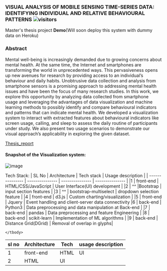 ### VISUAL ANALYSIS OF MOBILE SENSING TIME-SERIES DATA: IDENTIFYING INDIVIDUAL AND RELATIVE BEHAVIOURAL PATTERNS ![visitors](https://visitor-badge.glitch.me/badge?page_id=mohd-muzamil.flaskDashboard)
Master's thesis project <B>Demo</b>(Will soon deploy this system with dummy data on Heroku)

### Abstract
Mental well-being is increasingly demanded due to growing concerns about mental
health. At the same time, the Internet and smartphones are transforming the world
in unprecedented ways. This pervasiveness opens up new avenues for research by
providing access to an individual’s behaviour and daily habits. Unobtrusive data
collection and analysis from smartphone sensors is a promising approach to addressing
mental health issues and have been the focus of many research studies. In this
work, we explore this opportunity by analyzing data collected from smartphone usage
and leveraging the advantages of data visualization and machine learning methods
to possibly identify and compare behavioural indicators and patterns that can indicate
mental health. We developed a visualization system to interact with extracted
features about behavioural indicators like screen usage, calling, and sleep to assess
the daily routine of participants under study. We also present two usage scenarios to
demonstrate our visual approach’s applicability in exploring the given dataset.

[Thesis_report](https://dalspace.library.dal.ca/handle/10222/81757)

#### Snapshot of the Visualization system:
![image](https://user-images.githubusercontent.com/19529402/176933948-6d9ca602-e3ff-4303-a4da-9ba81d823597.png)

Tech Stack:
| SL No | Architecture | Tech stack | Usage description |
| --------------- | --------------- | --------------- | --------------- |
|1 | front-end | HTML/CSS/JavaScript | User Interface(UI) development |
|2 | ^^ |Bootstrap | input section features |
|3 | ^^ | bootstrap-multiselect | dropdown selection feature |
|4 | front-end | d3.js | Custom charting/visualization |
|5 | front-end | Jquery | Event handling and client-server data connectivity 
|6 | back-end | Python3 | Data preprocessing and data manipulation at Back-end |
|7 | back-end | pandas | Data preprocessing and feature Engineering |
|8 | back-end | scikit-learn | Implementation of ML algorithms |
|9 | back-end | Distance Grid(DGrid) | Removal of overlap in glyphs|


<table>
    <thead>
        <tr>
            <th>sl no</th>
            <th>Architecture</th>
            <th>Tech</th>
            <th>usage description</th>
        </tr>
    </thead>
    <tbody>
        <tr>
            <td>1</td>
          <td>front-end</td>
          <td>HTML</td>
          <td>UI</td>
        </tr>
              <tr>
            <td>2</td>
          <td>HTML</td>
          <td>UI</td>
        </tr>

    </tbody>
</table>
